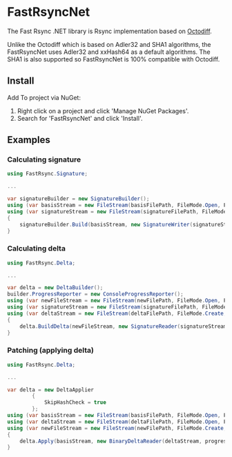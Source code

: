 # FastRsyncNet

The Fast Rsync .NET library is Rsync implementation based on [Octodiff](https://github.com/OctopusDeploy/Octodiff).

Unlike the Octodiff which is based on Adler32 and SHA1 algorithms, the FastRsyncNet uses Adler32 and xxHash64 as a default algorithms.
The SHA1 is also supported so FastRsyncNet is 100% compatible with Octodiff.

## Install
Add To project via NuGet:  
1. Right click on a project and click 'Manage NuGet Packages'.  
2. Search for 'FastRsyncNet' and click 'Install'.  

## Examples

### Calculating signature

```csharp
using FastRsync.Signature;

...

var signatureBuilder = new SignatureBuilder();
using (var basisStream = new FileStream(basisFilePath, FileMode.Open, FileAccess.Read, FileShare.Read))
using (var signatureStream = new FileStream(signatureFilePath, FileMode.Create, FileAccess.Write, FileShare.Read))
{
    signatureBuilder.Build(basisStream, new SignatureWriter(signatureStream));
}
```

### Calculating delta
```csharp
using FastRsync.Delta;

...

var delta = new DeltaBuilder();
builder.ProgressReporter = new ConsoleProgressReporter();
using (var newFileStream = new FileStream(newFilePath, FileMode.Open, FileAccess.Read, FileShare.Read))
using (var signatureStream = new FileStream(signatureFilePath, FileMode.Open, FileAccess.Read, FileShare.Read))
using (var deltaStream = new FileStream(deltaFilePath, FileMode.Create, FileAccess.Write, FileShare.Read))
{
    delta.BuildDelta(newFileStream, new SignatureReader(signatureStream, delta.ProgressReporter), new AggregateCopyOperationsDecorator(new BinaryDeltaWriter(deltaStream)));
}
```

### Patching (applying delta)

```csharp
using FastRsync.Delta;

...

var delta = new DeltaApplier
        {
            SkipHashCheck = true
        };
using (var basisStream = new FileStream(basisFilePath, FileMode.Open, FileAccess.Read, FileShare.Read))
using (var deltaStream = new FileStream(deltaFilePath, FileMode.Open, FileAccess.Read, FileShare.Read))
using (var newFileStream = new FileStream(newFilePath, FileMode.Create, FileAccess.ReadWrite, FileShare.Read))
{
    delta.Apply(basisStream, new BinaryDeltaReader(deltaStream, progressReporter), newFileStream);
}
```
